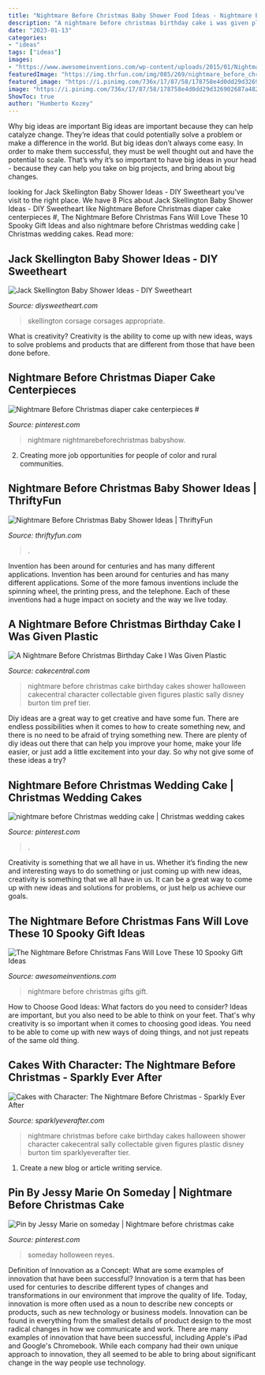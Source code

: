 ```yaml
---
title: "Nightmare Before Christmas Baby Shower Food Ideas - Nightmare Before Christmas Baby Shower Ideas"
description: "A nightmare before christmas birthday cake i was given plastic"
date: "2023-01-13"
categories:
- "ideas"
tags: ["ideas"]
images:
- "https://www.awesomeinventions.com/wp-content/uploads/2015/01/Nightmare-Before-Christmas-Gifts.jpg"
featuredImage: "https://img.thrfun.com/img/085/269/nightmare_before_christmas_baby_shower_1_x1.jpg"
featured_image: "https://i.pinimg.com/736x/17/87/58/178758e4d0dd29d326902687a4829d97.jpg"
image: "https://i.pinimg.com/736x/17/87/58/178758e4d0dd29d326902687a4829d97.jpg"
ShowToc: true
author: "Humberto Kozey"
---
```



Why big ideas are important
Big ideas are important because they can help catalyze change. They’re ideas that could potentially solve a problem or make a difference in the world. But big ideas don’t always come easy. In order to make them successful, they must be well thought out and have the potential to scale.
That’s why it’s so important to have big ideas in your head - because they can help you take on big projects, and bring about big changes.

	

		
looking for Jack Skellington Baby Shower Ideas - DIY Sweetheart you've visit to the right place. We have 8 Pics about Jack Skellington Baby Shower Ideas - DIY Sweetheart like Nightmare Before Christmas diaper cake centerpieces #, The Nightmare Before Christmas Fans Will Love These 10 Spooky Gift Ideas and also nightmare before Christmas wedding cake | Christmas wedding cakes. Read more:
		
    
## Jack Skellington Baby Shower Ideas - DIY Sweetheart

<img loading=lazy src="https://diysweetheart.com/wp-content/uploads/2019/09/Jack-skellington-baby-shower-corsage.jpg" onerror="this.onerror=null;this.src='https://tse4.mm.bing.net/th?id=OIP.Bg9a97Dm_V0UHSxrMWgzdQHaNK&amp;pid=15.1';" alt="Jack Skellington Baby Shower Ideas - DIY Sweetheart">

_Source: diysweetheart.com_

>skellington corsage corsages appropriate. 

	

What is creativity?
Creativity is the ability to come up with new ideas, ways to solve problems and products that are different from those that have been done before.

    
## Nightmare Before Christmas Diaper Cake Centerpieces #

<img loading=lazy src="https://i.pinimg.com/736x/91/7a/b4/917ab49b44dbe1648d5be4abd15f0ede.jpg" onerror="this.onerror=null;this.src='https://tse3.mm.bing.net/th?id=OIP.FXEgWpqsQYzZfQtoQS0WhgHaGf&amp;pid=15.1';" alt="Nightmare Before Christmas diaper cake centerpieces #">

_Source: pinterest.com_

>nightmare nightmarebeforechristmas babyshow. 

	

2. Creating more job opportunities for people of color and rural communities. 

    
## Nightmare Before Christmas Baby Shower Ideas | ThriftyFun

<img loading=lazy src="https://img.thrfun.com/img/085/269/nightmare_before_christmas_baby_shower_1_x1.jpg" onerror="this.onerror=null;this.src='https://tse3.mm.bing.net/th?id=OIP.2-TkjnihIWqrbhuq7-8sSgHaE8&amp;pid=15.1';" alt="Nightmare Before Christmas Baby Shower Ideas | ThriftyFun">

_Source: thriftyfun.com_

>. 

	

Invention has been around for centuries and has many different applications.
Invention has been around for centuries and has many different applications. Some of the more famous inventions include the spinning wheel, the printing press, and the telephone. Each of these inventions had a huge impact on society and the way we live today.

    
## A Nightmare Before Christmas Birthday Cake I Was Given Plastic

<img loading=lazy src="https://cdn001.cakecentral.com/gallery/2015/03/900_827927H9GB_a-nightmare-before-christmas-birthday-cake-i-was-given-plastic-collectable-figures-to-add-to-the-cake-this-is-the-before-photo-as-i-pref.jpg" onerror="this.onerror=null;this.src='https://tse4.mm.bing.net/th?id=OIP.HrIa_9QrgQgVNzLRFLZdfQHaLJ&amp;pid=15.1';" alt="A Nightmare Before Christmas Birthday Cake I Was Given Plastic">

_Source: cakecentral.com_

>nightmare before christmas cake birthday cakes shower halloween cakecentral character collectable given figures plastic sally disney burton tim pref tier. 

	

Diy ideas are a great way to get creative and have some fun. There are endless possibilities when it comes to how to create something new, and there is no need to be afraid of trying something new. There are plenty of diy ideas out there that can help you improve your home, make your life easier, or just add a little excitement into your day. So why not give some of these ideas a try?

    
## Nightmare Before Christmas Wedding Cake | Christmas Wedding Cakes

<img loading=lazy src="https://i.pinimg.com/736x/17/87/58/178758e4d0dd29d326902687a4829d97.jpg" onerror="this.onerror=null;this.src='https://tse3.mm.bing.net/th?id=OIP.VsyzaC3sRsAQJ_7MWBLQegHaLH&amp;pid=15.1';" alt="nightmare before Christmas wedding cake | Christmas wedding cakes">

_Source: pinterest.com_

>. 

	

Creativity is something that we all have in us. Whether it’s finding the new and interesting ways to do something or just coming up with new ideas, creativity is something that we all have in us. It can be a great way to come up with new ideas and solutions for problems, or just help us achieve our goals.

    
## The Nightmare Before Christmas Fans Will Love These 10 Spooky Gift Ideas

<img loading=lazy src="https://www.awesomeinventions.com/wp-content/uploads/2015/01/Nightmare-Before-Christmas-Gifts.jpg" onerror="this.onerror=null;this.src='https://tse1.mm.bing.net/th?id=OIP.RqHTMpPjoNbLusYzhiFU3gHaD8&amp;pid=15.1';" alt="The Nightmare Before Christmas Fans Will Love These 10 Spooky Gift Ideas">

_Source: awesomeinventions.com_

>nightmare before christmas gifts gift. 

	

How to Choose Good Ideas: What factors do you need to consider?
Ideas are important, but you also need to be able to think on your feet. That's why creativity is so important when it comes to choosing good ideas. You need to be able to come up with new ways of doing things, and not just repeats of the same old thing.

    
## Cakes With Character: The Nightmare Before Christmas - Sparkly Ever After

<img loading=lazy src="https://sparklyeverafter.com/wp-content/uploads/2013/03/20130309-101132.jpg" onerror="this.onerror=null;this.src='https://tse1.mm.bing.net/th?id=OIP.N2cuSLGOyYp9aCBWf48-RgHaLI&amp;pid=15.1';" alt="Cakes with Character: The Nightmare Before Christmas - Sparkly Ever After">

_Source: sparklyeverafter.com_

>nightmare christmas before cake birthday cakes halloween shower character cakecentral sally collectable given figures plastic disney burton tim sparklyeverafter tier. 

	

1. Create a new blog or article writing service.

    
## Pin By Jessy Marie On Someday | Nightmare Before Christmas Cake

<img loading=lazy src="https://i.pinimg.com/originals/3a/67/6b/3a676bb6a4dc9719d8d561620ff6d083.jpg" onerror="this.onerror=null;this.src='https://tse2.mm.bing.net/th?id=OIP.2NW4WfFr1qeanXr_q2IEgAHaLe&amp;pid=15.1';" alt="Pin by Jessy Marie on someday | Nightmare before christmas cake">

_Source: pinterest.com_

>someday holloween reyes. 

	

Definition of Innovation as a Concept: What are some examples of innovation that have been successful?
Innovation is a term that has been used for centuries to describe different types of changes and transformations in our environment that improve the quality of life. Today, innovation is more often used as a noun to describe new concepts or products, such as new technology or business models. Innovation can be found in everything from the smallest details of product design to the most radical changes in how we communicate and work.
There are many examples of innovation that have been successful, including Apple's iPad and Google's Chromebook. While each company had their own unique approach to innovation, they all seemed to be able to bring about significant change in the way people use technology.

